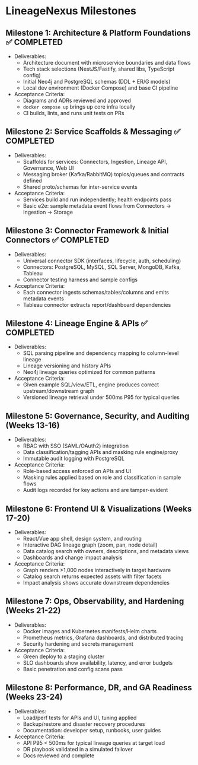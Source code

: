 # LineageNexus Milestones

## Milestone 1: Architecture & Platform Foundations ✅ COMPLETED
- Deliverables:
  - Architecture document with microservice boundaries and data flows
  - Tech stack selections (NestJS/Fastify, shared libs, TypeScript config)
  - Initial Neo4j and PostgreSQL schemas (DDL + ER/G models)
  - Local dev environment (Docker Compose) and base CI pipeline
- Acceptance Criteria:
  - Diagrams and ADRs reviewed and approved
  - `docker compose up` brings up core infra locally
  - CI builds, lints, and runs unit tests on PRs

## Milestone 2: Service Scaffolds & Messaging ✅ COMPLETED
- Deliverables:
  - Scaffolds for services: Connectors, Ingestion, Lineage API, Governance, Web UI
  - Messaging broker (Kafka/RabbitMQ) topics/queues and contracts defined
  - Shared proto/schemas for inter-service events
- Acceptance Criteria:
  - Services build and run independently; health endpoints pass
  - Basic e2e: sample metadata event flows from Connectors -> Ingestion -> Storage

## Milestone 3: Connector Framework & Initial Connectors ✅ COMPLETED
- Deliverables:
  - Universal connector SDK (interfaces, lifecycle, auth, scheduling)
  - Connectors: PostgreSQL, MySQL, SQL Server, MongoDB, Kafka, Tableau
  - Connector testing harness and sample configs
- Acceptance Criteria:
  - Each connector ingests schemas/tables/columns and emits metadata events
  - Tableau connector extracts report/dashboard dependencies

## Milestone 4: Lineage Engine & APIs ✅ COMPLETED
- Deliverables:
  - SQL parsing pipeline and dependency mapping to column-level lineage
  - Lineage versioning and history APIs
  - Neo4j lineage queries optimized for common patterns
- Acceptance Criteria:
  - Given example SQL/view/ETL, engine produces correct upstream/downstream graph
  - Versioned lineage retrieval under 500ms P95 for typical queries

## Milestone 5: Governance, Security, and Auditing (Weeks 13-16)
- Deliverables:
  - RBAC with SSO (SAML/OAuth2) integration
  - Data classification/tagging APIs and masking rule engine/proxy
  - Immutable audit logging with PostgreSQL
- Acceptance Criteria:
  - Role-based access enforced on APIs and UI
  - Masking rules applied based on role and classification in sample flows
  - Audit logs recorded for key actions and are tamper-evident

## Milestone 6: Frontend UI & Visualizations (Weeks 17-20)
- Deliverables:
  - React/Vue app shell, design system, and routing
  - Interactive DAG lineage graph (zoom, pan, node detail)
  - Data catalog search with owners, descriptions, and metadata views
  - Dashboards and change impact analysis
- Acceptance Criteria:
  - Graph renders >1,000 nodes interactively in target hardware
  - Catalog search returns expected assets with filter facets
  - Impact analysis shows accurate downstream dependencies

## Milestone 7: Ops, Observability, and Hardening (Weeks 21-22)
- Deliverables:
  - Docker images and Kubernetes manifests/Helm charts
  - Prometheus metrics, Grafana dashboards, and distributed tracing
  - Security hardening and secrets management
- Acceptance Criteria:
  - Green deploy to a staging cluster
  - SLO dashboards show availability, latency, and error budgets
  - Basic penetration and config scans pass

## Milestone 8: Performance, DR, and GA Readiness (Weeks 23-24)
- Deliverables:
  - Load/perf tests for APIs and UI, tuning applied
  - Backup/restore and disaster recovery procedures
  - Documentation: developer setup, runbooks, user guides
- Acceptance Criteria:
  - API P95 < 500ms for typical lineage queries at target load
  - DR playbook validated in a simulated failover
  - Docs reviewed and complete 